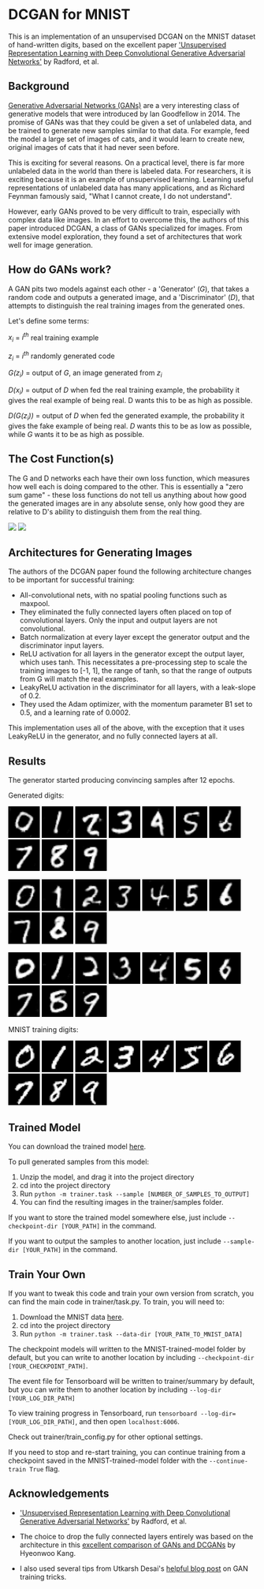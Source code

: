 # DCGAN for MNIST

This is an implementation of an unsupervised DCGAN on the MNIST dataset of hand-written digits, based on the excellent paper ['Unsupervised Representation Learning with Deep Convolutional Generative Adversarial Networks'](https://arxiv.org/pdf/1511.06434.pdf) by Radford, et al.

## Background

[Generative Adversarial Networks (GANs)](https://papers.nips.cc/paper/5423-generative-adversarial-nets.pdf) are a very interesting class of generative models that were introduced by Ian Goodfellow in 2014. The promise of GANs was that they could be given a set of unlabeled data, and be trained to generate new samples similar to that data. For example, feed the model a large set of images of cats, and it would learn to create new, original images of cats that it had never seen before. 

This is exciting for several reasons. On a practical level, there is far more unlabeled data in the world than there is labeled data. For researchers, it is exciting because it is an example of unsupervised learning. Learning useful representations of unlabeled data has many applications, and as Richard Feynman famously said, "What I cannot create, I do not understand". 

However, early GANs proved to be very difficult to train, especially with complex data like images. In an effort to overcome this, the authors of this paper introduced DCGAN, a class of GANs specialized for images. From extensive model exploration, they found a set of architectures that work well for image generation.

## How do GANs work?

A GAN pits two models against each other - a 'Generator' (<i>G</i>), that takes a random code and outputs a generated image, and a 'Discriminator' (<i>D</i>), that attempts to distinguish the real training images from the generated ones. 

Let's define some terms:

<i>x<sub>i</sub></i> = <i>i<sup>th</sup></i> real training example

<i>z<sub>i</sub></i> = <i>i<sup>th</sup></i> randomly generated code

<i>G(z<sub>i</sub>)</i> = output of <i>G</i>, an image generated from <i>z<sub>i</sub></i>

<i>D(x<sub>i</sub>)</i> = output of <i>D</i> when fed the real training example, the probability it gives the real example of being real. D wants this to be as high as possible. 

<i>D(G(z<sub>i</sub>))</i> = output of <i>D</i> when fed the generated example, the probability it gives the fake example of being real. <i>D</i> wants this to be as low as possible, while <i>G</i> wants it to be as high as possible.

## The Cost Function(s)

The G and D networks each have their own loss function, which measures how well each is doing compared to the other. This is essentially a "zero sum game" - these loss functions do not tell us anything about how good the generated images are in any absolute sense, only how good they are relative to D's ability to distinguish them from the real thing. 

<img src="https://latex.codecogs.com/png.latex?\dpi{300}&space;\large&space;Loss_{D}&space;=&space;-\frac{1}{m}&space;\sum_{i=1}^{m}&space;log(D(x_{i}))&space;&plus;&space;log(1&space;-&space;D(G(z_{i})))" height="70"/>

<img src="https://latex.codecogs.com/png.latex?\dpi{300}&space;\large&space;Loss_{G}&space;=&space;-\frac{1}{m}&space;\sum_{i&space;=&space;1}^{m}&space;log(D(G(z_{i})))" height="70"/>


## Architectures for Generating Images

The authors of the DCGAN paper found the following architecture changes to be important for successful training:

* All-convolutional nets, with no spatial pooling functions such as maxpool.
* They eliminated the fully connected layers often placed on top of convolutional layers. Only the input and output layers are not convolutional.
* Batch normalization at every layer except the generator output and the discriminator input layers.
* ReLU activation for all layers in the generator except the output layer, which uses tanh. This necessitates a pre-processing step to scale the training images to [-1, 1], the range of tanh, so that the range of outputs from G will match the real examples.
* LeakyReLU activation in the discriminator for all layers, with a leak-slope of 0.2.
* They used the Adam optimizer, with the momentum parameter B1 set to 0.5, and a learning rate of 0.0002. 

This implementation uses all of the above, with the exception that it uses LeakyReLU in the generator, and no fully connected layers at all.

## Results

The generator started producing convincing samples after 12 epochs.

Generated digits:

<img src='trained_examples/zero_0.png'> <img src='trained_examples/one_0.png'> <img src='trained_examples/two_0.png'> <img src='trained_examples/three_0.png'> <img src='trained_examples/four_0.png'> <img src='trained_examples/five_0.png'> <img src='trained_examples/six_0.png'> <img src='trained_examples/seven_0.png'> <img src='trained_examples/eight_0.png'> <img src='trained_examples/nine_0.png'>

<img src='trained_examples/zero_1.png'> <img src='trained_examples/one_1.png'> <img src='trained_examples/two_1.png'> <img src='trained_examples/three_1.png'> <img src='trained_examples/four_1.png'> <img src='trained_examples/five_1.png'> <img src='trained_examples/six_1.png'> <img src='trained_examples/seven_1.png'> <img src='trained_examples/eight_1.png'> <img src='trained_examples/nine_1.png'>

<img src='trained_examples/zero_2.png'> <img src='trained_examples/one_2.png'> <img src='trained_examples/two_2.png'> <img src='trained_examples/three_2.png'> <img src='trained_examples/four_2.png'> <img src='trained_examples/five_2.png'> <img src='trained_examples/six_2.png'> <img src='trained_examples/seven_2.png'> <img src='trained_examples/eight_2.png'> <img src='trained_examples/nine_2.png'>

MNIST training digits:

<img src='mnist_examples/zero.png'> <img src='mnist_examples/one.png'> <img src='mnist_examples/two.png'> <img src='mnist_examples/three.png'> <img src='mnist_examples/four.png'> <img src='mnist_examples/five.png'> <img src='mnist_examples/six.png'> <img src='mnist_examples/seven.png'> <img src='mnist_examples/eight.png'> <img src='mnist_examples/nine.png'>


## Trained Model

You can download the trained model [here](https://storage.googleapis.com/gan-training-207705-public-bucket/MNIST-DCGAN-model-2.zip).

To pull generated samples from this model:
1. Unzip the model, and drag it into the project directory
2. cd into the project directory
3. Run ```python -m trainer.task --sample [NUMBER_OF_SAMPLES_TO_OUTPUT]```
4. You can find the resulting images in the trainer/samples folder. 

If you want to store the trained model somewhere else, just include ```--checkpoint-dir [YOUR_PATH]``` in the command.

If you want to output the samples to another location, just include ```--sample-dir [YOUR_PATH]``` in the command.

## Train Your Own

If you want to tweak this code and train your own version from scratch, you can find the main code in trainer/task.py. To train, you will need to:

1. Download the MNIST data [here](https://storage.googleapis.com/gan-training-207705-public-bucket/mnist.npz).
2. cd into the project directory
3. Run ```python -m trainer.task --data-dir [YOUR_PATH_TO_MNIST_DATA]```

The checkpoint models will written to the MNIST-trained-model folder by default, but you can write to another location by including ```--checkpoint-dir [YOUR_CHECKPOINT_PATH]```.

The event file for Tensorboard will be written to trainer/summary by default, but you can write them to another location by including ```--log-dir [YOUR_LOG_DIR_PATH]```

To view training progress in Tensorboard, run ```tensorboard --log-dir=[YOUR_LOG_DIR_PATH]```, and then open ```localhost:6006```.

Check out trainer/train_config.py for other optional settings. 

If you need to stop and re-start training, you can continue training from a checkpoint saved in the MNIST-trained-model folder with the ```--continue-train True``` flag.


## Acknowledgements

* ['Unsupervised Representation Learning with Deep Convolutional Generative Adversarial Networks'](https://arxiv.org/pdf/1511.06434.pdf) by Radford, et al.

* The choice to drop the fully connected layers entirely was based on the architecture in this [excellent comparison of GANs and DCGANs](https://github.com/znxlwm/tensorflow-MNIST-GAN-DCGAN/) by Hyeonwoo Kang. 

* I also used several tips from Utkarsh Desai's [helpful blog post](https://medium.com/@utk.is.here/keep-calm-and-train-a-gan-pitfalls-and-tips-on-training-generative-adversarial-networks-edd529764aa9) on GAN training tricks.








